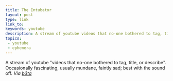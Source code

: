 ```yaml
---
title: The Intubator
layout: post
type: link
link_to: 
keywords: youtube
description: A stream of youtube videos that no-one bothered to tag, title, or describe.
topics:
 - youtube
 - ephemera
---
```

A stream of youtube "videos that no-one bothered to tag, title, or describe". Occasionally fascinating, usually mundane, faintly sad; best with the sound off.
_Via [b3ta](http://b3ta.com/newsletter/issue395/)_